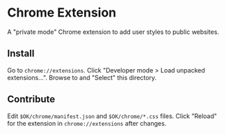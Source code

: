 # Chrome Extension

A "private mode" Chrome extension
to add user styles to public websites.

## Install

Go to `chrome://extensions`.
Click "Developer mode > Load unpacked extensions...".
Browse to and "Select" this directory.

## Contribute

Edit `$OK/chrome/manifest.json` and
`$OK/chrome/*.css` files.
Click "Reload" for the extension in `chrome://extensions` after changes.
